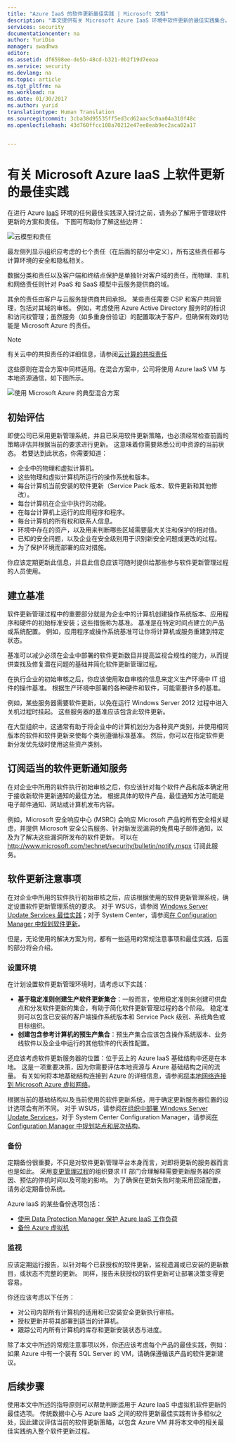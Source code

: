```yaml
---
title: "Azure IaaS 的软件更新最佳实践 | Microsoft 文档"
description: "本文提供有关 Microsoft Azure IaaS 环境中软件更新的最佳实践集合。  本文面向每天要进行变更控制、软件更新和资产管理的 IT 专业人员和安全分析人员（包括负责其组织安全和合规性工作的人员）。"
services: security
documentationcenter: na
author: YuriDio
manager: swadhwa
editor: 
ms.assetid: df6598ee-de5b-48cd-b321-0b2f19d7eeaa
ms.service: security
ms.devlang: na
ms.topic: article
ms.tgt_pltfrm: na
ms.workload: na
ms.date: 01/30/2017
ms.author: yurid
translationtype: Human Translation
ms.sourcegitcommit: 3cba38d95535ff5ed3cd62aac5c0aa04a310f48c
ms.openlocfilehash: 43d760ffcc108a70212e47ee8eab9ec2aca02a17


---
```

# <a name="best-practices-for-software-updates-on-microsoft-azure-iaas"></a>有关 Microsoft Azure IaaS 上软件更新的最佳实践
在进行 Azure [IaaS](https://azure.microsoft.com/overview/what-is-iaas/) 环境的任何最佳实践深入探讨之前，请务必了解用于管理软件更新的方案和责任。 下图可帮助你了解这些边界：

![云模型和责任](./media/azure-security-best-practices-software-updates-iaas/sec-cloudstack-new.png)

最左侧列显示组织应考虑的七个责任（在后面的部分中定义），所有这些责任都与计算环境的安全和隐私相关。

数据分类和责任以及客户端和终结点保护是单独针对客户域的责任，而物理、主机和网络责任则针对 PaaS 和 SaaS 模型中云服务提供商的域。

其余的责任由客户与云服务提供商共同承担。 某些责任需要 CSP 和客户共同管理，包括对其域的审核。 例如，考虑使用 Azure Active Directory 服务时的标识和访问权管理；虽然服务（如多重身份验证）的配置取决于客户，但确保有效的功能是 Microsoft Azure 的责任。

> [!NOTE]
> 有关云中的共担责任的详细信息，请参阅[云计算的共担责任](https://gallery.technet.microsoft.com/Shared-Responsibilities-81d0ff91/file/153019/1/Shared%20responsibilities%20for%20cloud%20computing.pdf)
>
>

这些原则在混合方案中同样适用。在混合方案中，公司将使用 Azure IaaS VM 与本地资源通信，如下图所示。

![使用 Microsoft Azure 的典型混合方案](./media/azure-security-best-practices-software-updates-iaas/sec-azconnectonpre.png)

## <a name="initial-assessment"></a>初始评估
即使公司已采用更新管理系统，并且已采用软件更新策略，也必须经常检查前面的策略评估并根据当前的要求进行更新。 这意味着你需要熟悉公司中资源的当前状态。 若要达到此状态，你需要知道：

* 企业中的物理和虚拟计算机。
* 这些物理和虚拟计算机所运行的操作系统和版本。
* 每台计算机当前安装的软件更新（Service Pack 版本、软件更新和其他修改）。
* 每台计算机在企业中执行的功能。
* 在每台计算机上运行的应用程序和程序。
* 每台计算机的所有权和联系人信息。
* 环境中存在的资产，以及用来判断哪些区域需要最大关注和保护的相对值。
* 已知的安全问题，以及企业在安全级别用于识别新安全问题或更改的过程。
* 为了保护环境而部署的应对措施。

你应该定期更新此信息，并且此信息应该可随时提供给那些参与软件更新管理过程的人员使用。

## <a name="establish-a-baseline"></a>建立基准
软件更新管理过程中的重要部分就是为企业中的计算机创建操作系统版本、应用程序和硬件的初始标准安装；这些措施称为基准。 基准是在特定时间点建立的产品或系统配置。 例如，应用程序或操作系统基准可让你将计算机或服务重建到特定状态。

基准可以减少必须在企业中部署的软件更新数目并提高监视合规性的能力，从而提供查找及修复潜在问题的基础并简化软件更新管理过程。

在执行企业的初始审核之后，你应该使用取自审核的信息来定义生产环境中 IT 组件的操作基准。 根据生产环境中部署的各种硬件和软件，可能需要许多的基准。

例如，某些服务器需要软件更新，以免在运行 Windows Server 2012 过程中进入关机过程时挂起。 这些服务器的基准应该包含此软件更新。

在大型组织中，这通常有助于将企业中的计算机划分为各种资产类别，并使用相同版本的软件和软件更新来使每个类别遵循标准基准。 然后，你可以在指定软件更新分发优先级时使用这些资产类别。

## <a name="subscribe-to-the-appropriate-software-update-notification-services"></a>订阅适当的软件更新通知服务
在对企业中所用的软件执行初始审核之后，你应该针对每个软件产品和版本确定用于接收新软件更新通知的最佳方法。 根据具体的软件产品，最佳通知方法可能是电子邮件通知、网站或计算机发布内容。

例如，Microsoft 安全响应中心 (MSRC) 会响应 Microsoft 产品的所有安全相关疑虑，并提供 Microsoft 安全公告服务、针对新发现漏洞的免费电子邮件通知，以及为了解决这些漏洞所发布的软件更新。 可以在 http://www.microsoft.com/technet/security/bulletin/notify.mspx 订阅此服务。

## <a name="software-update-considerations"></a>软件更新注意事项
在对企业中所用的软件执行初始审核之后，应该根据使用的软件更新管理系统，确定设置软件更新管理系统的要求。 对于 WSUS，请参阅 [Windows Server Update Services 最佳实践](https://technet.microsoft.com/library/Cc708536)；对于 System Center，请参阅[在 Configuration Manager 中规划软件更新](https://technet.microsoft.com/library/gg712696)。

但是，无论使用的解决方案为何，都有一些适用的常规注意事项和最佳实践，后面的部分将会介绍。

### <a name="setting-up-the-environment"></a>设置环境
在计划设置软件更新管理环境时，请考虑以下实践：

* **基于稳定准则创建生产软件更新集合**：一般而言，使用稳定准则来创建可供盘点和分发软件更新的集合，有助于简化软件更新管理过程的各个阶段。 稳定准则可以包含已安装的客户端操作系统版本和 Service Pack 级别、系统角色或目标组织。
* **创建包含参考计算机的预生产集合**：预生产集合应该包含操作系统版本、业务线软件以及企业中运行的其他软件的代表性配置。

还应该考虑软件更新服务器的位置：位于云上的 Azure IaaS 基础结构中还是在本地。 这是一项重要决策，因为你需要评估本地资源与 Azure 基础结构之间的流量。 有关如何将本地基础结构连接到 Azure 的详细信息，请参阅[将本地网络连接到 Microsoft Azure 虚拟网络](https://technet.microsoft.com/library/Dn786406.aspx)。

根据当前的基础结构以及当前使用的软件更新系统，用于确定更新服务器位置的设计选项会有所不同。 对于 WSUS，请参阅[在组织中部署 Windows Server Update Services](https://technet.microsoft.com/library/hh852340.aspx)，对于 System Center Configuration Manager，请参阅[在 Configuration Manager 中规划站点和层次结构](https://technet.microsoft.com/library/Gg712681.aspx)。

### <a name="backup"></a>备份
定期备份很重要，不只是对软件更新管理平台本身而言，对即将更新的服务器而言也是如此。 采用[变更管理过程](https://technet.microsoft.com/library/cc543216.aspx)的组织要求 IT 部门合理解释需要更新服务器的原因、预估的停机时间以及可能的影响。 为了确保在更新失败时能采用回滚配置，请务必定期备份系统。

Azure IaaS 的某些备份选项包括：

* [使用 Data Protection Manager 保护 Azure IaaS 工作负荷](https://azure.microsoft.com/blog/2014/09/08/azure-iaas-workload-protection-using-data-protection-manager/)
* [备份 Azure 虚拟机](../backup/backup-azure-vms.md)

### <a name="monitoring"></a>监视
应该定期运行报告，以针对每个已获授权的软件更新，监视遗漏或已安装的更新数目，或状态不完整的更新。 同样，报告未获授权的软件更新可让部署决策变得更容易。

你还应该考虑以下任务：

* 对公司内部所有计算机的适用和已安装安全更新执行审核。
* 授权更新并将其部署到适当的计算机。
* 跟踪公司内所有计算机的库存和更新安装状态与进度。

除了本文中所述的常规注意事项以外，你还应该考虑每个产品的最佳实践，例如：如果 Azure 中有一个装有 SQL Server 的 VM，请确保遵循该产品的软件更新建议。

## <a name="next-steps"></a>后续步骤
使用本文中所述的指导原则可以帮助判断适用于 Azure IaaS 中虚拟机软件更新的最佳选项。 传统数据中心与 Azure IaaS 之间的软件更新最佳实践有许多相似之处，因此建议评估当前的软件更新策略，以包含 Azure VM 并将本文中的相关最佳实践纳入整个软件更新过程。



<!--HONumber=Jan17_HO5-->


